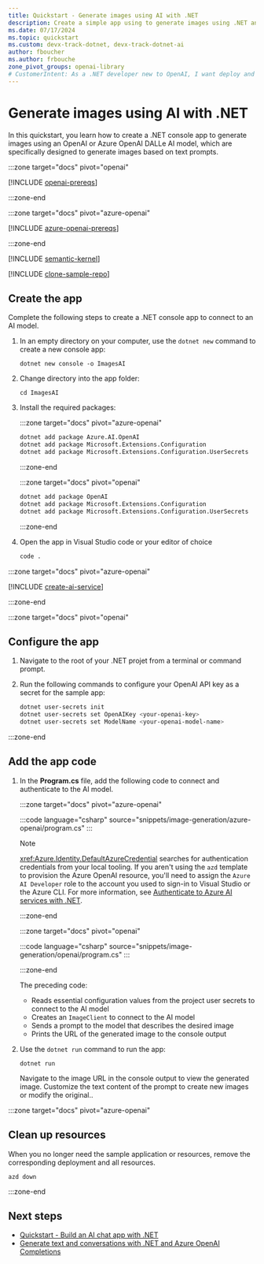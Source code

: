 ```yaml
---
title: Quickstart - Generate images using AI with .NET
description: Create a simple app using to generate images using .NET and the OpenAI or Azure OpenAI models.
ms.date: 07/17/2024
ms.topic: quickstart
ms.custom: devx-track-dotnet, devx-track-dotnet-ai
author: fboucher
ms.author: frbouche
zone_pivot_groups: openai-library
# CustomerIntent: As a .NET developer new to OpenAI, I want deploy and use sample code to interact to learn from the sample code to summarize text.
---
```


# Generate images using AI with .NET

In this quickstart, you learn how to create a .NET console app to generate images using an OpenAI or Azure OpenAI DALLe AI model, which are specifically designed to generate images based on text prompts.

:::zone target="docs" pivot="openai"

[!INCLUDE [openai-prereqs](includes/prerequisites-openai.md)]

:::zone-end

:::zone target="docs" pivot="azure-openai"

[!INCLUDE [azure-openai-prereqs](includes/prerequisites-azure-openai.md)]

:::zone-end

[!INCLUDE [semantic-kernel](includes/semantic-kernel.md)]

[!INCLUDE [clone-sample-repo](includes/clone-sample-repo.md)]

## Create the app

Complete the following steps to create a .NET console app to connect to an AI model.

1. In an empty directory on your computer, use the `dotnet new` command to create a new console app:

    ```dotnetcli
    dotnet new console -o ImagesAI
    ```

1. Change directory into the app folder:

    ```dotnetcli
    cd ImagesAI
    ```

1. Install the required packages:

    :::zone target="docs" pivot="azure-openai"

    ```bash
    dotnet add package Azure.AI.OpenAI
    dotnet add package Microsoft.Extensions.Configuration
    dotnet add package Microsoft.Extensions.Configuration.UserSecrets
    ```

    :::zone-end

    :::zone target="docs" pivot="openai"

    ```bash
    dotnet add package OpenAI
    dotnet add package Microsoft.Extensions.Configuration
    dotnet add package Microsoft.Extensions.Configuration.UserSecrets
    ```

    :::zone-end

1. Open the app in Visual Studio code or your editor of choice

    ```bash
    code .
    ```

:::zone target="docs" pivot="azure-openai"

[!INCLUDE [create-ai-service](includes/create-ai-service.md)]

:::zone-end

:::zone target="docs" pivot="openai"

## Configure the app

1. Navigate to the root of your .NET projet from a terminal or command prompt.

1. Run the following commands to configure your OpenAI API key as a secret for the sample app:

    ```bash
    dotnet user-secrets init
    dotnet user-secrets set OpenAIKey <your-openai-key>
    dotnet user-secrets set ModelName <your-openai-model-name>
    ```

:::zone-end

## Add the app code

1. In the **Program.cs** file, add the following code to connect and authenticate to the AI model.

    :::zone target="docs" pivot="azure-openai"

    :::code language="csharp" source="snippets/image-generation/azure-openai/program.cs" :::

    > [!NOTE]
    > <xref:Azure.Identity.DefaultAzureCredential> searches for authentication credentials from your local tooling. If you aren't using the `azd` template to provision the Azure OpenAI resource, you'll need to assign the `Azure AI Developer` role to the account you used to sign-in to Visual Studio or the Azure CLI. For more information, see [Authenticate to Azure AI services with .NET](/dotnet/ai/azure-ai-services-authentication).

    :::zone-end

    :::zone target="docs" pivot="openai"

    :::code language="csharp" source="snippets/image-generation/openai/program.cs" :::

    :::zone-end

    The preceding code:

    - Reads essential configuration values from the project user secrets to connect to the AI model
    - Creates an `ImageClient` to connect to the AI model
    - Sends a prompt to the model that describes the desired image
    - Prints the URL of the generated image to the console output

1. Use the `dotnet run` command to run the app:

    ```dotnetcli
    dotnet run
    ```

    Navigate to the image URL in the console output to view the generated image. Customize the text content of the prompt to create new images or modify the original..

:::zone target="docs" pivot="azure-openai"

## Clean up resources

When you no longer need the sample application or resources, remove the corresponding deployment and all resources.

```azdeveloper
azd down
```

:::zone-end

## Next steps

- [Quickstart - Build an AI chat app with .NET](get-started-openai.md)
- [Generate text and conversations with .NET and Azure OpenAI Completions](/training/modules/open-ai-dotnet-text-completions/)
